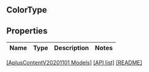 ## ColorType

## Properties

Name | Type | Description | Notes
------------ | ------------- | ------------- | -------------

[[AplusContentV20201101 Models]](../) [[API list]](../../Api) [[README]](../../../README.md)
